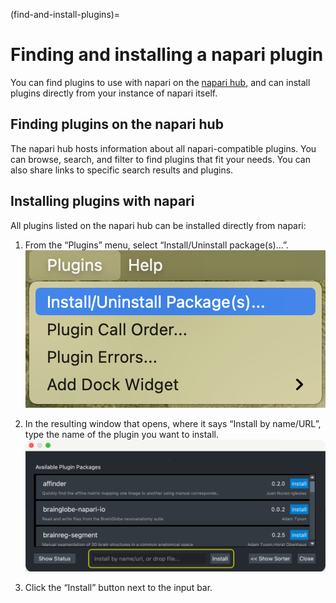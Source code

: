 (find-and-install-plugins)=

# Finding and installing a napari plugin

You can find plugins to use with napari on the [napari hub](https://napari.org),
and can install plugins directly from your instance of napari itself.

## Finding plugins on the napari hub

The napari hub hosts information about all napari-compatible plugins.
You can browse, search, and filter to find plugins that fit your needs.
You can also share links to specific search results and plugins.

## Installing plugins with napari

All plugins listed on the napari hub can be installed directly from napari:

1. From the “Plugins” menu, select “Install/Uninstall package(s)...”.
   ![napari plugin menu](../images/plugin-menu.png)

2. In the resulting window that opens, where it says “Install by name/URL”, type the name of the plugin you want to install.
   ![napari plugin installation dialog](../images/plugin-install-dialog.png)

3. Click the “Install” button next to the input bar.
